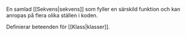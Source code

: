 En samlad [[Sekvens|sekvens]] som fyller en särskild funktion och kan anropas på flera olika ställen i koden.

Definierar beteenden för [[Klass|klasser]].